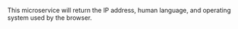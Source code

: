 This microservice will return the IP address, human language, and
operating system used by the browser.
